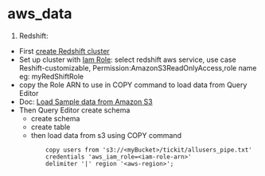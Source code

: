 # aws_data

1. Redshift:
  - First [create Redshift cluster](https://docs.aws.amazon.com/redshift/latest/gsg/rs-gsg-sample-data-load-create-cluster.html)
  - Set up cluster with [Iam Role](https://docs.aws.amazon.com/redshift/latest/gsg/rs-gsg-create-an-iam-role.html): select redshift aws service, use case Reshift-customizable, Permission:AmazonS3ReadOnlyAccess,role name eg: myRedShiftRole
  - copy the Role ARN to use in COPY command to load data from Query Editor 
  - Doc: [Load Sample data from Amazon S3](https://docs.aws.amazon.com/redshift/latest/gsg/rs-gsg-create-sample-db.html)
  - Then Query Editor create schema 
      - create schema
      - create table
      - then load data from s3 using COPY command
        ``` 
            copy users from 's3://<myBucket>/tickit/allusers_pipe.txt' 
            credentials 'aws_iam_role=<iam-role-arn>' 
            delimiter '|' region '<aws-region>';
        ```
